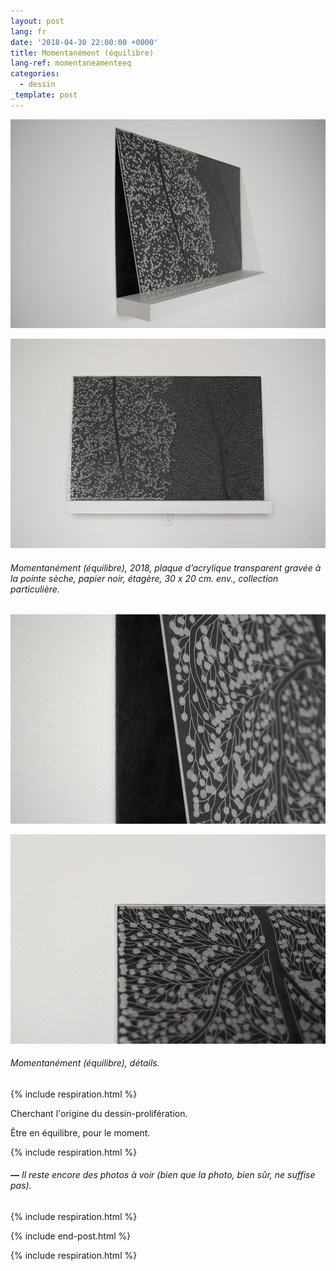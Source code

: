 ```yaml
---
layout: post
lang: fr
date: '2018-04-30 22:00:00 +0000'
title: Momentanément (équilibre)
lang-ref: momentaneamenteeq
categories:
  - dessin
_template: post
---
```





![](/imgs/momentaneamente-equilibrio-01-up.jpg)

![](/imgs/momentaneamente-equilibrio-02-up.jpg)

###### _Momentanément (équilibre)_, 2018, plaque d’acrylique transparent gravée à la pointe sèche, papier noir, étagère, 30 x 20 cm. env., collection particulière.

![](/imgs/momentaneamente-equilibrio-03-up.jpg)

![](/imgs/momentaneamente-equilibrio-04-up.jpg)

###### _Momentanément (équilibre)_, détails.

{% include respiration.html %}

Cherchant l'origine du dessin-prolifération.

Être en équilibre, pour le moment.

{% include respiration.html %}

###### **_—_** _Il reste encore des photos à voir (bien que la photo, bien sûr, ne suffise pas)._

{% include respiration.html %}

{% include end-post.html %}

{% include respiration.html %}
